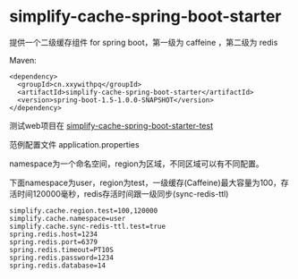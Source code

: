 # simplify-cache-spring-boot-starter
提供一个二级缓存组件 for spring boot，第一级为 caffeine ，第二级为 redis

Maven:
```
<dependency>
  <groupId>cn.xxywithpq</groupId>
  <artifactId>simplify-cache-spring-boot-starter</artifactId>
  <version>spring-boot-1.5-1.0.0-SNAPSHOT</version>
</dependency>
```

测试web项目在
[simplify-cache-spring-boot-starter-test](https://github.com/lovejj1994/simplify-cache-spring-boot-starter-test) 



  范例配置文件 application.properties

  namespace为一个命名空间，region为区域，不同区域可以有不同配置。
  
  下面namespace为user，region为test，一级缓存(Caffeine)最大容量为100，存活时间120000毫秒，redis存活时间跟一级同步(sync-redis-ttl)

```
simplify.cache.region.test=100,120000
simplify.cache.namespace=user
simplify.cache.sync-redis-ttl.test=true
spring.redis.host=1234
spring.redis.port=6379
spring.redis.timeout=PT10S
spring.redis.password=1234
spring.redis.database=14

```
